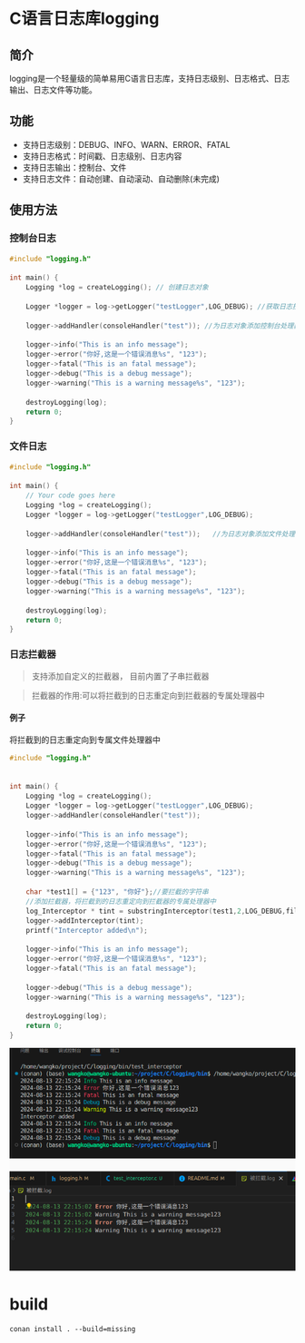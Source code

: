 # C语言日志库logging

## 简介

logging是一个轻量级的简单易用C语言日志库，支持日志级别、日志格式、日志输出、日志文件等功能。

## 功能

- 支持日志级别：DEBUG、INFO、WARN、ERROR、FATAL
- 支持日志格式：时间戳、日志级别、日志内容
- 支持日志输出：控制台、文件
- 支持日志文件：自动创建、自动滚动、自动删除(未完成)

## 使用方法

### 控制台日志
```c
#include "logging.h"

int main() {
    Logging *log = createLogging(); // 创建日志对象

    Logger *logger = log->getLogger("testLogger",LOG_DEBUG); //获取日志控制器

    logger->addHandler(consoleHandler("test")); //为日志对象添加控制台处理器

    logger->info("This is an info message");
    logger->error("你好,这是一个错误消息%s", "123");
    logger->fatal("This is an fatal message");
    logger->debug("This is a debug message");
    logger->warning("This is a warning message%s", "123");

    destroyLogging(log);
    return 0;
}
```

### 文件日志
```c
#include "logging.h"

int main() {
    // Your code goes here
    Logging *log = createLogging();
    Logger *logger = log->getLogger("testLogger",LOG_DEBUG);
    
    logger->addHandler(consoleHandler("test"));   //为日志对象添加文件处理器

    logger->info("This is an info message");
    logger->error("你好,这是一个错误消息%s", "123");
    logger->fatal("This is an fatal message");
    logger->debug("This is a debug message");
    logger->warning("This is a warning message%s", "123");

    destroyLogging(log);
    return 0;
}
```

### 日志拦截器
> 支持添加自定义的拦截器， 目前内置了子串拦截器

> 拦截器的作用:可以将拦截到的日志重定向到拦截器的专属处理器中


#### 例子
将拦截到的日志重定向到专属文件处理器中
```c
#include "logging.h"


int main() {
    Logging *log = createLogging();
    Logger *logger = log->getLogger("testLogger",LOG_DEBUG);
    logger->addHandler(consoleHandler("test"));

    logger->info("This is an info message");
    logger->error("你好,这是一个错误消息%s", "123");
    logger->fatal("This is an fatal message");
    logger->debug("This is a debug message");
    logger->warning("This is a warning message%s", "123");

    char *test1[] = {"123", "你好"};//要拦截的字符串
    //添加拦截器，将拦截到的日志重定向到拦截器的专属处理器中
    log_Interceptor * tint = substringInterceptor(test1,2,LOG_DEBUG,fileHandler("被拦截")); 
    logger->addInterceptor(tint);
    printf("Interceptor added\n");

    logger->info("This is an info message");
    logger->error("你好,这是一个错误消息%s", "123");
    logger->fatal("This is an fatal message");

    logger->debug("This is a debug message");
    logger->warning("This is a warning message%s", "123");

    destroyLogging(log);
    return 0;
}
```
![](docs/img/![](2024-08-13-22-20-18.png).png)
![](docs/img/2024-08-13-22-21-37.png)


# build
```shell
conan install . --build=missing
```